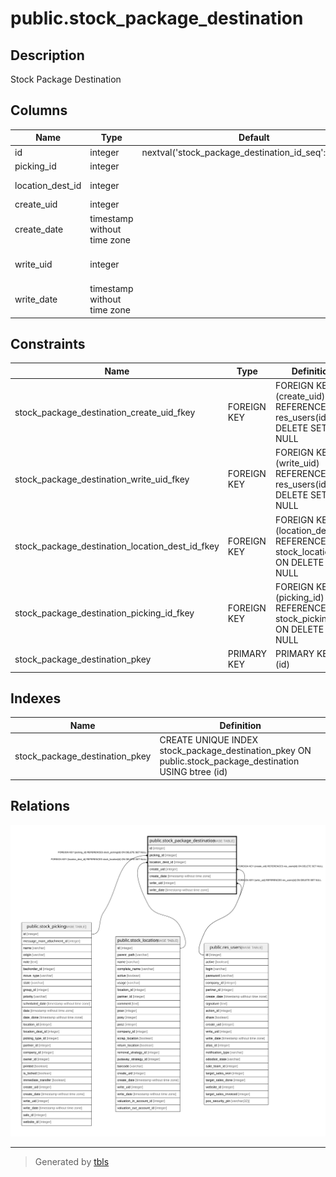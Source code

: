 # public.stock_package_destination

## Description

Stock Package Destination

## Columns

| Name | Type | Default | Nullable | Children | Parents | Comment |
| ---- | ---- | ------- | -------- | -------- | ------- | ------- |
| id | integer | nextval('stock_package_destination_id_seq'::regclass) | false |  |  |  |
| picking_id | integer |  | false |  | [public.stock_picking](public.stock_picking.md) | Picking |
| location_dest_id | integer |  | false |  | [public.stock_location](public.stock_location.md) | Destination location |
| create_uid | integer |  | true |  | [public.res_users](public.res_users.md) | Created by |
| create_date | timestamp without time zone |  | true |  |  | Created on |
| write_uid | integer |  | true |  | [public.res_users](public.res_users.md) | Last Updated by |
| write_date | timestamp without time zone |  | true |  |  | Last Updated on |

## Constraints

| Name | Type | Definition |
| ---- | ---- | ---------- |
| stock_package_destination_create_uid_fkey | FOREIGN KEY | FOREIGN KEY (create_uid) REFERENCES res_users(id) ON DELETE SET NULL |
| stock_package_destination_write_uid_fkey | FOREIGN KEY | FOREIGN KEY (write_uid) REFERENCES res_users(id) ON DELETE SET NULL |
| stock_package_destination_location_dest_id_fkey | FOREIGN KEY | FOREIGN KEY (location_dest_id) REFERENCES stock_location(id) ON DELETE SET NULL |
| stock_package_destination_picking_id_fkey | FOREIGN KEY | FOREIGN KEY (picking_id) REFERENCES stock_picking(id) ON DELETE SET NULL |
| stock_package_destination_pkey | PRIMARY KEY | PRIMARY KEY (id) |

## Indexes

| Name | Definition |
| ---- | ---------- |
| stock_package_destination_pkey | CREATE UNIQUE INDEX stock_package_destination_pkey ON public.stock_package_destination USING btree (id) |

## Relations

![er](public.stock_package_destination.svg)

---

> Generated by [tbls](https://github.com/k1LoW/tbls)
